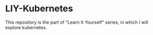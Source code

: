 # LIY-Kubernetes
This repository is the part of "Learn It Yourself" series, in which I will explore kubernetes.
